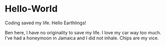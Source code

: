 # Hello-World
Coding saved my life.
Hello Earthlings!

Ben here, I have no originality to save my life.  I love my car way too much.
I've had a honeymoon in Jamaica and I did not inhale.  Chips are my vice.

